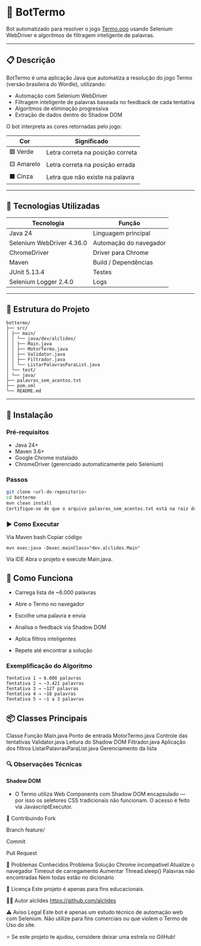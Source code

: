 # 🤖 BotTermo

Bot automatizado para resolver o jogo [Termo.ooo](https://term.ooo/) usando Selenium WebDriver e algoritmos de filtragem inteligente de palavras.

---

## 📋 Descrição

BotTermo é uma aplicação Java que automatiza a resolução do jogo Termo (versão brasileira do Wordle), utilizando:

- Automação com Selenium WebDriver
- Filtragem inteligente de palavras baseada no feedback de cada tentativa
- Algoritmos de eliminação progressiva
- Extração de dados dentro do Shadow DOM

O bot interpreta as cores retornadas pelo jogo:

| Cor   | Significado                     |
|------|----------------------------------|
| 🟩 Verde | Letra correta na posição correta |
| 🟨 Amarelo | Letra correta na posição errada |
| ⬛ Cinza | Letra que não existe na palavra |

---

## 🚀 Tecnologias Utilizadas

| Tecnologia | Função |
|-----------|--------|
| Java 24 | Linguagem principal |
| Selenium WebDriver 4.36.0 | Automação do navegador |
| ChromeDriver | Driver para Chrome |
| Maven | Build / Dependências |
| JUnit 5.13.4 | Testes |
| Selenium Logger 2.4.0 | Logs |

---

## 📁 Estrutura do Projeto
```
bottermo/
├── src/
│ ├── main/
│ │ └── java/dev/alclides/
│ │ ├── Main.java
│ │ ├── MotorTermo.java
│ │ ├── Validator.java
│ │ ├── Filtrador.java
│ │ └── ListarPalavrasParaList.java
│ └── test/
│ └── java/
├── palavras_sem_acentos.txt
├── pom.xml
└── README.md

```
---

## 🔧 Instalação

### Pré-requisitos

- Java 24+
- Maven 3.6+
- Google Chrome instalado
- ChromeDriver (gerenciado automaticamente pelo Selenium)

### Passos

```bash
git clone <url-do-repositorio>
cd bottermo
mvn clean install
Certifique-se de que o arquivo palavras_sem_acentos.txt está na raiz do projeto.
````

### ▶️ Como Executar
Via Maven
bash
Copiar código
```
mvn exec:java -Dexec.mainClass="dev.alclides.Main"
```
Via IDE
Abra o projeto e execute Main.java.

## 🎯 Como Funciona
- Carrega lista de ~6.000 palavras

- Abre o Termo no navegador

- Escolhe uma palavra e envia

- Analisa o feedback via Shadow DOM

- Aplica filtros inteligentes

- Repete até encontrar a solução

### Exemplificação do Algoritmo

```
Tentativa 1 → 6.000 palavras
Tentativa 2 → ~3.421 palavras
Tentativa 3 → ~127 palavras
Tentativa 4 → ~18 palavras
Tentativa 5 → ~1 a 3 palavras
```
## 📦 Classes Principais
Classe	Função
Main.java	Ponto de entrada
MotorTermo.java	Controle das tentativas
Validator.java	Leitura do Shadow DOM
Filtrador.java	Aplicação dos filtros
ListarPalavrasParaList.java	Gerenciamento da lista


### 🔍 Observações Técnicas
#### Shadow DOM
- O Termo utiliza Web Components com Shadow DOM encapsulado — por isso os seletores CSS tradicionais não funcionam. O acesso é feito via JavascriptExecutor.



🤝 Contribuindo
Fork

Branch feature/<nome>

Commit

Pull Request

🐛 Problemas Conhecidos
Problema	Solução
Chrome incompatível	Atualize o navegador
Timeout de carregamento	Aumentar Thread.sleep()
Palavras não encontradas	Nem todas estão no dicionário

📜 Licença
Este projeto é apenas para fins educacionais.

👨‍💻 Autor
alclides
https://github.com/alclides

⚠️ Aviso Legal
Este bot é apenas um estudo técnico de automação web com Selenium.
Não utilize para fins comerciais ou que violem o Termo de Uso do site.

⭐ Se este projeto te ajudou, considere deixar uma estrela no GitHub!
